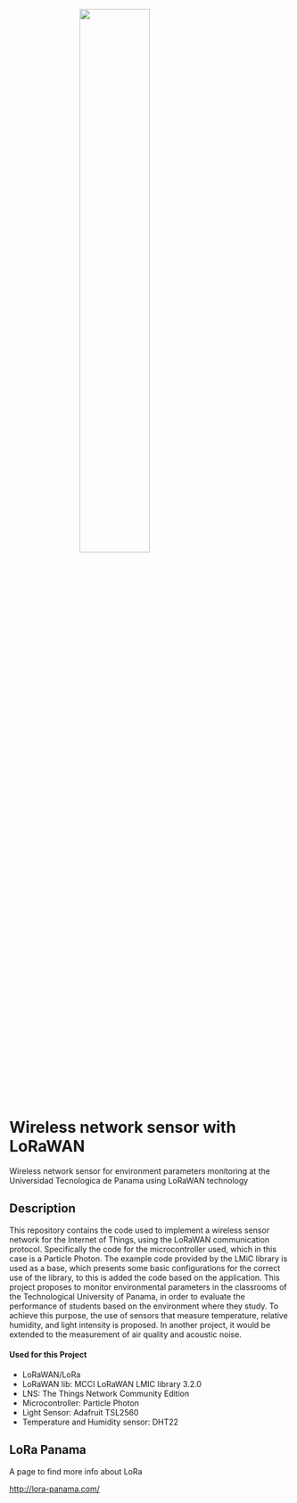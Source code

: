
<img 
    style="display: block; 
           margin-left: auto;
           margin-right: auto;
           width: 50%;"
    src="https://upload.wikimedia.org/wikipedia/commons/thumb/1/13/LoRaWAN_Logo.svg/512px-LoRaWAN_Logo.svg.png?20220113153343">



# Wireless network sensor with LoRaWAN

Wireless network sensor for environment parameters monitoring at the Universidad Tecnologica de Panama using LoRaWAN technology

## Description

This repository contains the code used to implement a wireless sensor network for the Internet of Things, using the LoRaWAN communication protocol. Specifically the code for the microcontroller used, which in this case is a Particle Photon. The example code provided by the LMiC library is used as a base, which presents some basic configurations for the correct use of the library, to this is added the code based on the application.
This project proposes to monitor environmental parameters in the classrooms of the Technological University of Panama, in order to evaluate the performance of students based on the environment where they study. To achieve this purpose, the use of sensors that measure temperature, relative humidity, and light intensity is proposed. In another project, it would be extended to the measurement of air quality and acoustic noise.

#### Used for this Project
* LoRaWAN/LoRa
* LoRaWAN lib: MCCI LoRaWAN LMIC library 3.2.0
* LNS: The Things Network Community Edition
* Microcontroller: Particle Photon
* Light Sensor: Adafruit TSL2560
* Temperature and Humidity sensor: DHT22


## LoRa Panama

A page to find more info about LoRa 

http://lora-panama.com/

